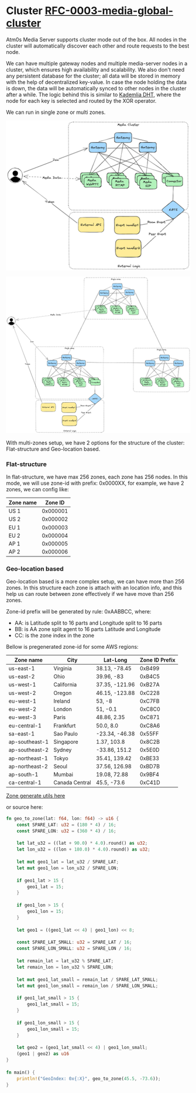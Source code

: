 # Cluster [RFC-0003-media-global-cluster](https://github.com/8xFF/rfcs/pull/3)

Atm0s Media Server supports cluster mode out of the box. All nodes in the cluster will automatically discover each other and route requests to the best node.

We can have multiple gateway nodes and multiple media-server nodes in a cluster, which ensures high availability and scalability. We also don't need any persistent database for the cluster; all data will be stored in memory with the help of decentralized key-value. In case the node holding the data is down, the data will be automatically synced to other nodes in the cluster after a while. The logic behind this is similar to [Kademlia DHT](https://en.wikipedia.org/wiki/Kademlia), where the node for each key is selected and routed by the XOR operator.

We can run in single zone or multi zones.

![Single zone](../../imgs/single-zone.excalidraw.png)

![Multi zones](../../imgs/multi-zones.excalidraw.png)

With multi-zones setup, we have 2 options for the structure of the cluster: Flat-structure and Geo-location based.

### Flat-structure

In flat-structure, we have max 256 zones, each zone has 256 nodes. In this mode, we will use zone-id with prefix: 0x0000XX, for example, we have 2 zones, we can config like:

| Zone name | Zone ID  |
| --------- | -------- |
| US 1      | 0x000001 |
| US 2      | 0x000002 |
| EU 1      | 0x000003 |
| EU 2      | 0x000004 |
| AP 1      | 0x000005 |
| AP 2      | 0x000006 |

### Geo-location based

Geo-location based is a more complex setup, we can have more than 256 zones. In this structure each zone is attach with an location info, and this help us can route between zone effectively if we have move than 256 zones.

Zone-id prefix will be generated by rule: 0xAABBCC, where:

- AA: is Latitude split to 16 parts and Longitude split to 16 parts
- BB: is AA zone split agent to 16 parts Latitude and Longitude
- CC: is the zone index in the zone

Bellow is pregenerated zone-id for some AWS regions:

| Zone name | City | Lat-Long | Zone ID Prefix |
| --------- | -------- | -------- | -------- |
| us-east-1 | Virginia | 38.13, -78.45 | 0xB499 |
| us-east-2 | Ohio | 39.96, -83 | 0xB4C5 |
| us-west-1 | California | 37.35, -121.96 | 0xB27A |
| us-west-2 | Oregon | 46.15, -123.88 | 0xC228 |
| eu-west-1 | Ireland | 53, -8 | 0xC7FB |
| eu-west-2 | London | 51, -0.1 | 0xC8C0 |
| eu-west-3 | Paris | 48.86, 2.35 | 0xC871 |
| eu-central-1 | Frankfurt | 50.0, 8.0 | 0xC8A6 |
| sa-east-1 | Sao Paulo | -23.34, -46.38 | 0x55FF |
| ap-southeast-1 | Singapore | 1.37, 103.8 | 0x8C2B |
| ap-southeast-2 | Sydney | -33.86, 151.2 | 0x5E0D |
| ap-northeast-1 | Tokyo | 35.41, 139.42 | 0xBE33 |
| ap-northeast-2 | Seoul | 37.56, 126.98 | 0xBD7B |
| ap-south-1 | Mumbai | 19.08, 72.88 | 0x9BF4 |
| ca-central-1 | Canada Central | 45.5, -73.6 | 0xC41D |

[Zone generate utils here](https://play.rust-lang.org/?version=stable&mode=debug&edition=2021&gist=2c4a19e2c10a39b47d618c70b050cee1)

or source here:

```rust
fn geo_to_zone(lat: f64, lon: f64) -> u16 {
    const SPARE_LAT: u32 = (180 * 4) / 16;
    const SPARE_LON: u32 = (360 * 4) / 16;

    let lat_u32 = ((lat + 90.0) * 4.0).round() as u32;
    let lon_u32 = ((lon + 180.0) * 4.0).round() as u32;

    let mut geo1_lat = lat_u32 / SPARE_LAT;
    let mut geo1_lon = lon_u32 / SPARE_LON;

    if geo1_lat > 15 {
        geo1_lat = 15;
    }

    if geo1_lon > 15 {
        geo1_lon = 15;
    }

    let geo1 = ((geo1_lat << 4) | geo1_lon) << 8;

    const SPARE_LAT_SMALL: u32 = SPARE_LAT / 16;
    const SPARE_LON_SMALL: u32 = SPARE_LON / 16;

    let remain_lat = lat_u32 % SPARE_LAT;
    let remain_lon = lon_u32 % SPARE_LON;

    let mut geo1_lat_small = remain_lat / SPARE_LAT_SMALL;
    let mut geo1_lon_small = remain_lon / SPARE_LON_SMALL;

    if geo1_lat_small > 15 {
        geo1_lat_small = 15;
    }

    if geo1_lon_small > 15 {
        geo1_lon_small = 15;
    }

    let geo2 = (geo1_lat_small << 4) | geo1_lon_small;
    (geo1 | geo2) as u16
}

fn main() {
    println!("GeoIndex: 0x{:X}", geo_to_zone(45.5, -73.6));
}
```